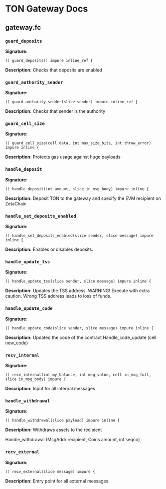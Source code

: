 # TON Gateway Docs

## gateway.fc

### `guard_deposits`

**Signature:**
```func
() guard_deposits() impure inline_ref {
```

**Description:**
Checks that deposits are enabled

### `guard_authority_sender`

**Signature:**
```func
() guard_authority_sender(slice sender) impure inline_ref {
```

**Description:**
Checks that sender is the authority

### `guard_cell_size`

**Signature:**
```func
() guard_cell_size(cell data, int max_size_bits, int throw_error) impure inline {
```

**Description:**
Protects gas usage against huge payloads

### `handle_deposit`

**Signature:**
```func
() handle_deposit(int amount, slice in_msg_body) impure inline {
```

**Description:**
Deposit TON to the gateway and specify the EVM recipient on ZetaChain

### `handle_set_deposits_enabled`

**Signature:**
```func
() handle_set_deposits_enabled(slice sender, slice message) impure inline {
```

**Description:**
Enables or disables deposits.

### `handle_update_tss`

**Signature:**
```func
() handle_update_tss(slice sender, slice message) impure inline {
```

**Description:**
Updates the TSS address. WARNING! Execute with extra caution.
Wrong TSS address leads to loss of funds.

### `handle_update_code`

**Signature:**
```func
() handle_update_code(slice sender, slice message) impure inline {
```

**Description:**
Updated the code of the contract
Handle_code_update (cell new_code)

### `recv_internal`

**Signature:**
```func
() recv_internal(int my_balance, int msg_value, cell in_msg_full, slice in_msg_body) impure {
```

**Description:**
Input for all internal messages

### `handle_withdrawal`

**Signature:**
```func
() handle_withdrawal(slice payload) impure inline {
```

**Description:**
Withdraws assets to the recipient

Handle_withdrawal (MsgAddr recipient, Coins amount, int seqno)

### `recv_external`

**Signature:**
```func
() recv_external(slice message) impure {
```

**Description:**
Entry point for all external messages


